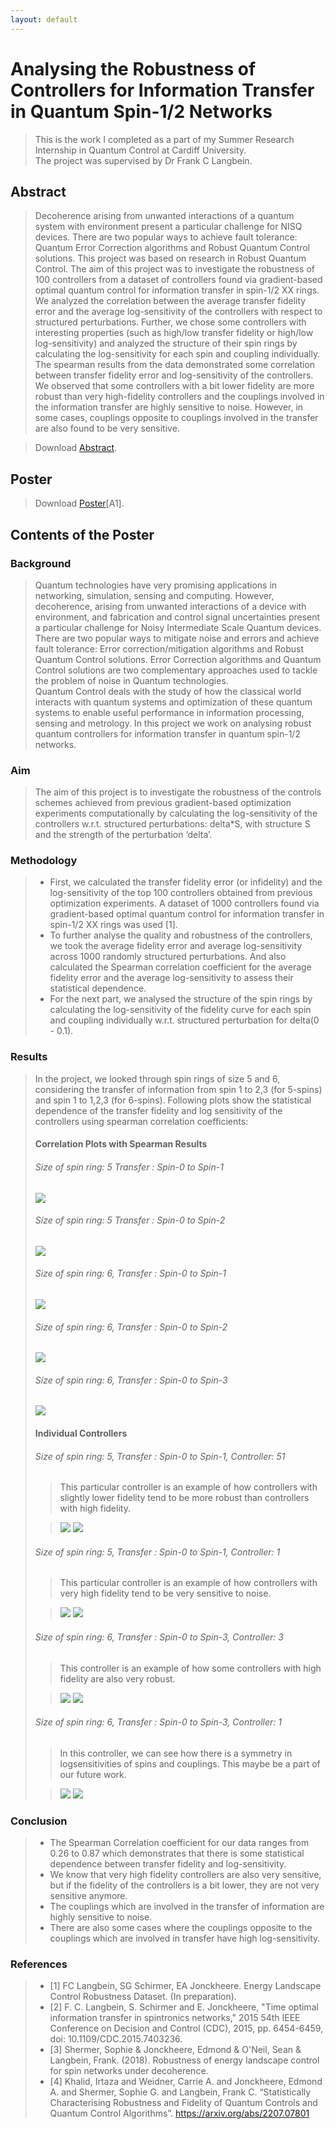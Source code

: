 ```yaml
---
layout: default
---
```

# Analysing the Robustness of Controllers for Information Transfer in Quantum Spin-1/2 Networks
> This is the work I completed as a part of my Summer Research Internship in Quantum Control at Cardiff University. <br>
> The project was supervised by Dr Frank C Langbein.

<!-- > View on [GitHub](https://github.com/jayantmisra/analysing-robustness-of-controls). -->

## Abstract
> Decoherence arising from unwanted interactions of a quantum system with environment present a particular challenge for NISQ devices. There are two popular ways to achieve fault tolerance: Quantum Error Correction algorithms and Robust Quantum Control solutions. This project was based on research in Robust Quantum Control. The aim of this project was to investigate the robustness of 100 controllers from a dataset of controllers found via gradient-based optimal quantum control for information transfer in spin-1/2 XX rings. We analyzed the correlation between the average transfer fidelity error and the average log-sensitivity of the controllers with respect to structured perturbations. Further, we chose some controllers with interesting properties (such as high/low transfer fidelity or high/low log-sensitivity) and analyzed the structure of their spin rings by calculating the log-sensitivity for each spin and coupling individually. The spearman results from the data demonstrated some correlation between transfer fidelity error and log-sensitivity of the controllers. We observed that some controllers with a bit lower fidelity are more robust than very high-fidelity controllers and the couplings involved in the information transfer are highly sensitive to noise. However, in some cases, couplings opposite to couplings involved in the transfer are also found to be very sensitive.

> Download [Abstract](assets/abstract-pdf.pdf).


## Poster
<!-- > ![Poster](assets/poster-png.png) -->

> <object data="assets/poster-pdf.pdf" type="application/pdf" height="750" width="1000"></object>

> Download [Poster](assets/poster-pdf.pdf)[A1].


## Contents of the Poster
### Background


> Quantum technologies have very promising applications in networking, simulation, sensing and computing. However, decoherence, arising from unwanted interactions of a device with environment, and fabrication and control signal uncertainties present a particular challenge for Noisy Intermediate Scale Quantum devices. There are two popular ways to mitigate noise and errors and achieve fault tolerance: Error correction/mitigation algorithms and Robust Quantum Control solutions. Error Correction algorithms and Quantum Control solutions are two complementary approaches used to tackle the problem of noise in Quantum technologies. <br>
> Quantum Control deals with the study of how the classical world interacts with quantum systems and optimization of these quantum systems to enable useful performance in information processing, sensing and metrology. In this project we work on analysing robust quantum controllers for information transfer in quantum spin-1/2 networks.
  


### Aim

  
> The aim of this project is to investigate the robustness of the controls schemes achieved from previous gradient-based optimization experiments computationally by calculating the log-sensitivity of the controllers w.r.t. structured perturbations: delta*S, with structure S and the strength of the perturbation ‘delta’.
  


### Methodology

  
> - First, we calculated the transfer fidelity error (or infidelity) and the log-sensitivity of the top 100 controllers obtained from previous optimization experiments. A dataset of 1000 controllers found via gradient-based optimal quantum control for information transfer in spin-1/2 XX rings was used [1].
> - To further analyse the quality and robustness of the controllers, we took the average fidelity error and average log-sensitivity across 1000 randomly structured perturbations. And also calculated the Spearman correlation coefficient for the average fidelity error and the average log-sensitivity to assess their statistical dependence.
> - For the next part, we analysed the structure of the spin rings by calculating the log-sensitivity of the fidelity curve for each spin and coupling individually w.r.t. structured perturbation for delta(0 - 0.1).
  


### Results

  
> In the project, we looked through spin rings of size 5 and 6, considering the transfer of information from spin 1 to 2,3 (for 5-spins) and spin 1 to 1,2,3 (for 6-spins). Following plots show the statistical dependence of the transfer fidelity and log sensitivity of the controllers using spearman correlation coefficients:<br>
> #### Correlation Plots with Spearman Results <br>
> ###### Size of spin ring: 5 Transfer : Spin-0 to Spin-1 <br>
> ![](assets/results/501.png)
> ###### Size of spin ring: 5 Transfer : Spin-0 to Spin-2 <br>
> ![](assets/results/502.png)
> ###### Size of spin ring: 6, Transfer : Spin-0 to Spin-1 <br>
> ![](assets/results/601.png)
> ###### Size of spin ring: 6, Transfer : Spin-0 to Spin-2 <br>
> ![](assets/results/602.png)
> ###### Size of spin ring: 6, Transfer : Spin-0 to Spin-3 <br>
> ![](assets/results/603.png)
> #### Individual Controllers <br>
> ###### Size of spin ring: 5, Transfer : Spin-0 to Spin-1, Controller: 51 <br>
> > This particular controller is an example of how controllers with slightly lower fidelity tend to be more robust than controllers with high fidelity.
> 
> > ![](assets/results/50151.png ) ![](assets/results/50151s.png)
> 
> ###### Size of spin ring: 5, Transfer : Spin-0 to Spin-1, Controller: 1 <br>
> > This particular controller is an example of how controllers with very high fidelity tend to be very sensitive to noise.
> 
> > ![](assets/results/50101.png) ![](assets/results/50101s.png)
> 
> ###### Size of spin ring: 6, Transfer : Spin-0 to Spin-3, Controller: 3 <br>
> > This controller is an example of how some controllers with high fidelity are also very robust.
> 
> > ![](assets/results/60303.png) ![](assets/results/60303s.png)
> 
> ###### Size of spin ring: 6, Transfer : Spin-0 to Spin-3, Controller: 1 <br>
> > In this controller, we can see how there is a symmetry in logsensitivities of spins and couplings. This maybe be a part of our future work.
> 
> > ![](assets/results/60301.png) ![](assets/results/60301s.png)
  

### Conclusion


> - The Spearman Correlation coefficient for our data ranges from 0.26 to 0.87 which demonstrates that there is some statistical dependence between transfer fidelity and log-sensitivity. 
> - We know that very high fidelity controllers are also very sensitive, but if the fidelity of the controllers is a bit lower, they are not very sensitive anymore.
> - The couplings which are involved in the transfer of information are highly sensitive to noise.
> - There are also some cases where the couplings opposite to the couplings which are involved in transfer have high log-sensitivity. 
  


### References

  
> - [1] FC Langbein, SG Schirmer, EA Jonckheere. Energy Landscape Control Robustness Dataset. (In preparation). 
> - [2] F. C. Langbein, S. Schirmer and E. Jonckheere, "Time optimal information transfer in spintronics networks," 2015 54th IEEE Conference on Decision and Control (CDC), 2015, pp. 6454-6459, doi: 10.1109/CDC.2015.7403236.
> - [3] Shermer, Sophie & Jonckheere, Edmond & O'Neil, Sean & Langbein, Frank. (2018). Robustness of energy landscape control for spin networks under decoherence.
> - [4] Khalid, Irtaza and Weidner, Carrie A. and Jonckheere, Edmond A. and Shermer, Sophie G. and Langbein, Frank C. “Statistically Characterising Robustness and Fidelity of Quantum Controls and Quantum Control Algorithms”. https://arxiv.org/abs/2207.07801


